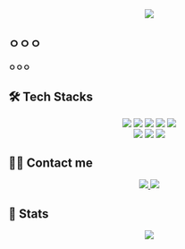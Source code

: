 <div align="center">
    <img src="https://capsule-render.vercel.app/api?type=soft&color=auto&height=120&text=DYShin1&animation=&fontColor=000000&fontSize=40" />
</div>

## ㅇㅇㅇ

**ㅇㅇㅇ**

## 🛠️ Tech Stacks

<div align="center">
    <img src="https://img.shields.io/badge/Vue.js-4FC08D?style=flat-square&logo=Vue.js&logoColor=white">
    <img src="https://img.shields.io/badge/Java-007396?style=flat-square&logo=Java&logoColor=white">
    <img src="https://img.shields.io/badge/Jenkins-D24939?style=flat-square&logo=Jenkins&logoColor=white">
    <img src="https://img.shields.io/badge/Amazon AWS-232F3E?style=flat-square&logo=Amazon AWS&logoColor=white">
    <img src="https://img.shields.io/badge/Docker-2496ED?style=flat-square&logo=Docker&logoColor=white">
    <br/>
    <img src="https://img.shields.io/badge/MariaDB-003545?style=flat-square&logo=MariaDB&logoColor=white">
    <img src="https://img.shields.io/badge/Linux-FCC624?style=flat-square&logo=Linux&logoColor=white">
    <img src="https://img.shields.io/badge/Spring Boot-6DB33F?style=flat-square&logo=Spring Boot&logoColor=white">
</div>

## 🧑‍💻 Contact me

<div align="center">
    <a href="mailto:daeyeong0306@gmail.com">
        <img src="https://img.shields.io/badge/Gmail-EA4335?style=flat-square&logo=Gmail&logoColor=white&link=mailto:daeyeong0306@gmail.com">
    </a>
    <a href="https://www.notion.so/a81cc6be6b6d44638debeb03155d9a9e?pvs=4">
        <img src="https://img.shields.io/badge/Notion-000000?style=flat-square&logo=Notion&logoColor=white&link=https://www.notion.so/a81cc6be6b6d44638debeb03155d9a9e?pvs=4">
    </a>
</div>

## 🏅 Stats

<div align="center">
    <img src="https://github-readme-stats.vercel.app/api?username=DYShin1&custom_title=DYShin1's Github Stat&bg_color=180,000000,&title_color=000000&text_color=000000"/>
</div>
